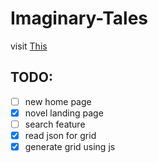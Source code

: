 # **Imaginary-Tales**
visit [This](https://commrade-goad.github.io/imaginary-tales) 

## TODO:
- [ ] new home page
- [x] novel landing page
- [ ] search feature
- [x] read json for grid
- [x] generate grid using js
